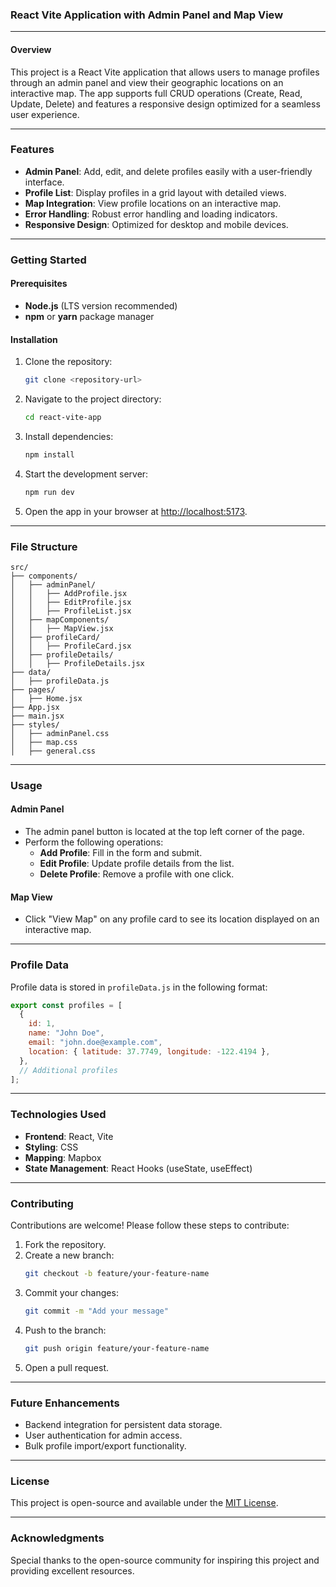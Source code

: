 ### React Vite Application with Admin Panel and Map View

---

#### **Overview**
This project is a React Vite application that allows users to manage profiles through an admin panel and view their geographic locations on an interactive map. The app supports full CRUD operations (Create, Read, Update, Delete) and features a responsive design optimized for a seamless user experience.

---

### **Features**
- **Admin Panel**: Add, edit, and delete profiles easily with a user-friendly interface.
- **Profile List**: Display profiles in a grid layout with detailed views.
- **Map Integration**: View profile locations on an interactive map.
- **Error Handling**: Robust error handling and loading indicators.
- **Responsive Design**: Optimized for desktop and mobile devices.

---

### **Getting Started**

#### Prerequisites
- **Node.js** (LTS version recommended)
- **npm** or **yarn** package manager

#### Installation
1. Clone the repository:
   ```bash
   git clone <repository-url>
   ```
2. Navigate to the project directory:
   ```bash
   cd react-vite-app
   ```
3. Install dependencies:
   ```bash
   npm install
   ```
4. Start the development server:
   ```bash
   npm run dev
   ```
5. Open the app in your browser at [http://localhost:5173](http://localhost:5173).

---

### **File Structure**
```plaintext
src/
├── components/
│   ├── adminPanel/
│   │   ├── AddProfile.jsx
│   │   ├── EditProfile.jsx
│   │   ├── ProfileList.jsx
│   ├── mapComponents/
│   │   ├── MapView.jsx
│   ├── profileCard/
│   │   ├── ProfileCard.jsx
│   ├── profileDetails/
│   │   ├── ProfileDetails.jsx
├── data/
│   ├── profileData.js
├── pages/
│   ├── Home.jsx
├── App.jsx
├── main.jsx
├── styles/
│   ├── adminPanel.css
│   ├── map.css
│   ├── general.css
```

---

### **Usage**

#### **Admin Panel**
- The admin panel button is located at the top left corner of the page.
- Perform the following operations:
  - **Add Profile**: Fill in the form and submit.
  - **Edit Profile**: Update profile details from the list.
  - **Delete Profile**: Remove a profile with one click.

#### **Map View**
- Click "View Map" on any profile card to see its location displayed on an interactive map.

---

### **Profile Data**
Profile data is stored in `profileData.js` in the following format:

```javascript
export const profiles = [
  {
    id: 1,
    name: "John Doe",
    email: "john.doe@example.com",
    location: { latitude: 37.7749, longitude: -122.4194 },
  },
  // Additional profiles
];
```

---

### **Technologies Used**
- **Frontend**: React, Vite
- **Styling**: CSS
- **Mapping**: Mapbox
- **State Management**: React Hooks (useState, useEffect)

---

### **Contributing**
Contributions are welcome! Please follow these steps to contribute:
1. Fork the repository.
2. Create a new branch:
   ```bash
   git checkout -b feature/your-feature-name
   ```
3. Commit your changes:
   ```bash
   git commit -m "Add your message"
   ```
4. Push to the branch:
   ```bash
   git push origin feature/your-feature-name
   ```
5. Open a pull request.

---

### **Future Enhancements**
- Backend integration for persistent data storage.
- User authentication for admin access.
- Bulk profile import/export functionality.

---

### **License**
This project is open-source and available under the [MIT License](LICENSE).

---

### **Acknowledgments**
Special thanks to the open-source community for inspiring this project and providing excellent resources.  

